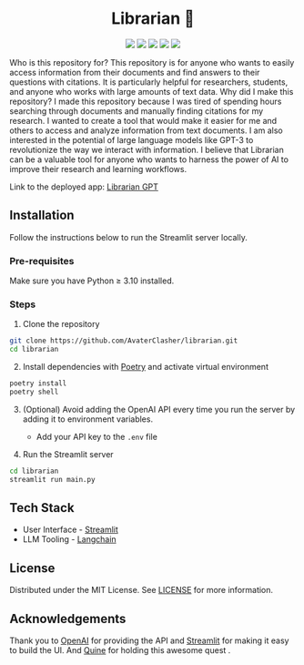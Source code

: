 <h1 align="center">
Librarian 📖
</h1>

<div align="center">
   <img src="https://img.shields.io/github/license/AvaterClasher/librarian?style=for-the-badge" />
   <img src="https://img.shields.io/badge/Streamlit-FF4B4B?style=for-the-badge&logo=Streamlit&logoColor=white" />
   <img src="https://img.shields.io/badge/OpenAI-000000?style=for-the-badge&logo=OpenAI&logoColor=white" />
   <img src="https://img.shields.io/badge/Quine-Quests_4-9FFF45?style=for-the-badge"/>
   <img src="https://img.shields.io/badge/Pip-3.10-000000?style=for-the-badge"/>
</div>

<p> 
    Who is this repository for?
    This repository is for anyone who wants to easily access information from their documents and find answers to their questions with citations. It is particularly helpful for researchers, students, and anyone who works with large amounts of text data.
    Why did I make this repository?
    I made this repository because I was tired of spending hours searching through documents and manually finding citations for my research. I wanted to create a tool that would make it easier for me and others to access and analyze information from text documents.
    I am also interested in the potential of large language models like GPT-3 to revolutionize the way we interact with information. I believe that Librarian can be a valuable tool for anyone who wants to harness the power of AI to improve their research and learning workflows.
</p>

Link to the deployed app: [Librarian GPT](https://librarian-gpt.streamlit.app)

## Installation

Follow the instructions below to run the Streamlit server locally.

### Pre-requisites

Make sure you have Python ≥ 3.10 installed.

### Steps

1. Clone the repository

```bash
git clone https://github.com/AvaterClasher/librarian.git
cd librarian
```

2. Install dependencies with [Poetry](https://python-poetry.org/) and activate virtual environment

```bash
poetry install
poetry shell
```

3. (Optional) Avoid adding the OpenAI API every time you run the server by adding it to environment variables.

    - Add your API key to the `.env` file

4. Run the Streamlit server

```bash
cd librarian
streamlit run main.py
```

## Tech Stack

-   User Interface - [Streamlit](https://streamlit.io/)
-   LLM Tooling - [Langchain](https://github.com/hwchase17/langchain)

## License

Distributed under the MIT License. See [LICENSE](https://github.com/AvaterClasher/librarian/blob/main/LICENSE) for more information.

## Acknowledgements

Thank you to [OpenAI](https://openai.com/) for providing the API and [Streamlit](https://streamlit.io/) for making it easy to build the UI.
And [Quine](quine.sh) for holding this awesome quest .